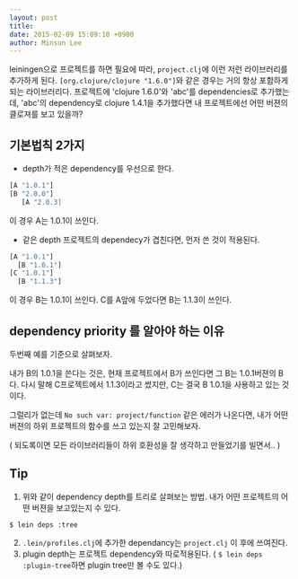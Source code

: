 ```yaml
---
layout: post
title:
date: 2015-02-09 15:09:10 +0900
author: Minsun Lee
---
```


leiningen으로 프로젝트를 하면 필요에 따라, `project.clj`에 이런 저런 라이브러리를 추가하게 된다. `[org.clojure/clojure "1.6.0"]`와 같은 경우는 거의 항상 포함하게 되는 라이브러리다.
프로젝트에  'clojure 1.6.0'와 'abc'를  dependencies로 추가했는데, 'abc'의 dependency로 clojure 1.4.1을 추가했다면 내 프로젝트에선 어떤 버젼의 클로져를 보고 있을까?

## 기본법칙 2가지

* depth가 적은 dependency를 우선으로 한다.

```clojure
[A "1.0.1"]
[B "2.0.0"]
   [A "2.0.3]
```
이 경우 A는 1.0.1이 쓰인다.

* 같은 depth 프로젝트의 dependecy가 겹친다면, 먼저 쓴 것이 적용된다.

```clojure
[A "1.0.1"]
  [B "1.0.1"]
[C "1.0.1"]
  [B "1.1.3"]
```

이 경우 B는 1.0.1이 쓰인다. C를 A앞에 두었다면 B는 1.1.3이 쓰인다.

## dependency priority 를 알아야 하는 이유

두번째 예를 기준으로 살펴보자.

내가 B의 1.0.1을 쓴다는 것은, 현재 프로젝트에서 B가 쓰인다면 그 B는 1.0.1버젼의 B다. 다시 말해 C프로젝트에서 1.1.3이라고 썼지만, C는 결국 B 1.0.1을 사용하고 있는 것이다.

그럴리가 없는데 `No such var: project/function` 같은 에러가 나온다면, 내가 어떤 버젼의 하위 프로젝트의 함수를 쓰고 있는지 잘 고민해보자.

( 되도록이면 모든 라이브러리들이 하위 호환성을 잘 생각하고 만들었기를 빌면서.. )

## Tip

1) 위와 같이 dependency depth를 트리로 살펴보는 방법.
내가 어떤 프로젝트의 어떤 버젼을 보고있는지 수 있다.

```
$ lein deps :tree
```
2) `.lein/profiles.clj`에 추가한 dependancy는 `project.clj` 이 후에 쓰여진다.
3) plugin depth는 프로젝트 dependency와 따로적용된다.
( `$ lein deps :plugin-tree`하면 plugin tree만 볼 수도 있다.)
